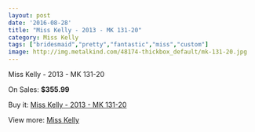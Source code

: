 ```yaml
---
layout: post
date: '2016-08-28'
title: "Miss Kelly - 2013 - MK 131-20"
category: Miss Kelly
tags: ["bridesmaid","pretty","fantastic","miss","custom"]
image: http://img.metalkind.com/48174-thickbox_default/mk-131-20.jpg
---
```

Miss Kelly - 2013 - MK 131-20

On Sales: **$355.99**
<a href="https://www.metalkind.com/en/miss-kelly/8458-mk-131-20.html"><amp-img layout="responsive" width="600" height="600" src="//img.metalkind.com/48174-thickbox_default/mk-131-20.jpg" alt="Miss Kelly - 2013 - MK 131-20 0" /></a>
<a href="https://www.metalkind.com/en/miss-kelly/8458-mk-131-20.html"><amp-img layout="responsive" width="600" height="600" src="//img.metalkind.com/48175-thickbox_default/mk-131-20.jpg" alt="Miss Kelly - 2013 - MK 131-20 1" /></a>
<a href="https://www.metalkind.com/en/miss-kelly/8458-mk-131-20.html"><amp-img layout="responsive" width="600" height="600" src="//img.metalkind.com/48176-thickbox_default/mk-131-20.jpg" alt="Miss Kelly - 2013 - MK 131-20 2" /></a>
<a href="https://www.metalkind.com/en/miss-kelly/8458-mk-131-20.html"><amp-img layout="responsive" width="600" height="600" src="//img.metalkind.com/48177-thickbox_default/mk-131-20.jpg" alt="Miss Kelly - 2013 - MK 131-20 3" /></a>

Buy it: [Miss Kelly - 2013 - MK 131-20](https://www.metalkind.com/en/miss-kelly/8458-mk-131-20.html "Miss Kelly - 2013 - MK 131-20")

View more: [Miss Kelly](https://www.metalkind.com/en/87-miss-kelly "Miss Kelly")